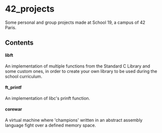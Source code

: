 # 42_projects

Some personal and group projects made at School 19, a campus of 42 Paris.

## Contents

#### libft

An implementation of multiple functions from the Standard C Library and some custom ones, in order to create your own library to be used during the school curriculum.

#### ft_printf

An implementation of libc's prinft function.

#### corewar

A virtual machine where 'champions' written in an abstract assembly language fight over a defined memory space.
